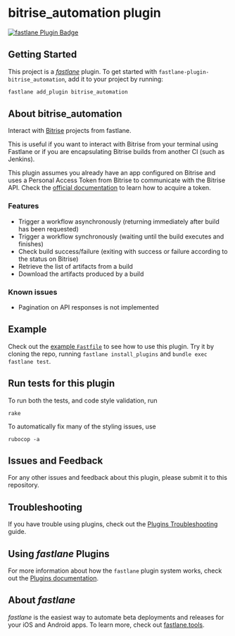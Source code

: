 # bitrise_automation plugin

[![fastlane Plugin Badge](https://rawcdn.githack.com/fastlane/fastlane/master/fastlane/assets/plugin-badge.svg)](https://rubygems.org/gems/fastlane-plugin-bitrise_automation)

## Getting Started

This project is a [_fastlane_](https://github.com/fastlane/fastlane) plugin. To get started with `fastlane-plugin-bitrise_automation`, add it to your project by running:

```bash
fastlane add_plugin bitrise_automation
```

## About bitrise_automation

Interact with [Bitrise](https://bitrise.io/) projects from fastlane.

This is useful if you want to interact with Bitrise from your terminal using Fastlane or if you are encapsulating Bitrise builds from another CI (such as Jenkins).

This plugin assumes you already have an app configured on Bitrise and uses a Personal Access Token from Bitrise to communicate with the Bitrise API. Check the [official documentation](https://devcenter.bitrise.io/api/authentication/) to learn how to acquire a token.

### Features

- Trigger a workflow asynchronously (returning immediately after build has been requested)
- Trigger a workflow synchronously (waiting until the build executes and finishes)
- Check build success/failure (exiting with success or failure according to the status on Bitrise)
- Retrieve the list of artifacts from a build
- Download the artifacts produced by a build

### Known issues

- Pagination on API responses is not implemented


## Example

Check out the [example `Fastfile`](fastlane/Fastfile) to see how to use this plugin. Try it by cloning the repo, running `fastlane install_plugins` and `bundle exec fastlane test`.

## Run tests for this plugin

To run both the tests, and code style validation, run

```
rake
```

To automatically fix many of the styling issues, use
```
rubocop -a
```

## Issues and Feedback

For any other issues and feedback about this plugin, please submit it to this repository.

## Troubleshooting

If you have trouble using plugins, check out the [Plugins Troubleshooting](https://docs.fastlane.tools/plugins/plugins-troubleshooting/) guide.

## Using _fastlane_ Plugins

For more information about how the `fastlane` plugin system works, check out the [Plugins documentation](https://docs.fastlane.tools/plugins/create-plugin/).

## About _fastlane_

_fastlane_ is the easiest way to automate beta deployments and releases for your iOS and Android apps. To learn more, check out [fastlane.tools](https://fastlane.tools).
